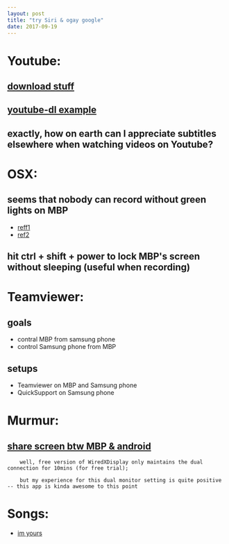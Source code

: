 ```yaml
---
layout: post
title: "try Siri & ogay google"
date: 2017-09-19
---
```


# Youtube:
## [download stuff](https://github.com/rg3/youtube-dl)
## [youtube-dl example](http://howto.blbosti.com/2010/03/download-youtube-videos-with-youtube-dl/)
## exactly, how on earth can I __appreciate subtitles elsewhere__ when watching videos on Youtube?

# OSX:
## seems that nobody can record without green lights on MBP
- [reff1](https://www.techwalla.com/articles/how-to-turn-off-the-webcam-light-on-a-macbook)
- [ref2](https://discussions.apple.com/thread/3133931?start=0&tstart=0)

## hit __ctrl + shift + power__ to lock MBP's screen without sleeping (useful when recording)

# Teamviewer:
## goals 
- contral MBP from samsung phone 
- control Samsung phone from MBP

## setups
- Teamviewer on MBP and Samsung phone
- QuickSupport on Samsung phone

# Murmur:
## [share screen btw MBP & android](https://www.splashtop.com/wiredxdisplay)
```
    well, free version of WiredXDisplay only maintains the dual connection for 10mins (for free trial); 
    
    but my experience for this dual monitor setting is quite positive -- this app is kinda awesome to this point
```

# Songs:
- [im yours](https://www.youtube.com/watch?v=0TWzIVawYTU)
